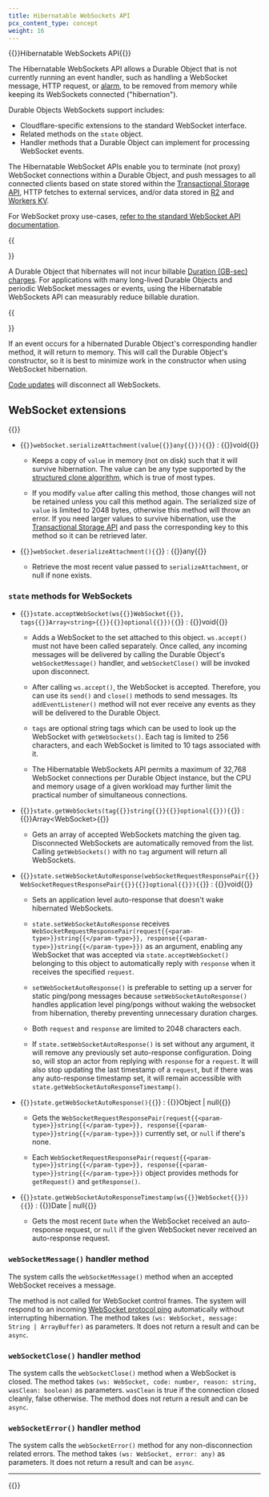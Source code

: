 ```yaml
---
title: Hibernatable WebSockets API
pcx_content_type: concept
weight: 16
---
```


{{<beta>}}Hibernatable WebSockets API{{</beta>}}

The Hibernatable WebSockets API allows a Durable Object that is not currently running an event handler, such as handling a WebSocket message, HTTP request, or [alarm](/durable-objects/api/alarms-in-durable-objects/), to be removed from memory while keeping its WebSockets connected ("hibernation").

Durable Objects WebSockets support includes:

* Cloudflare-specific extensions to the standard WebSocket interface.
* Related methods on the `state` object. 
* Handler methods that a Durable Object can implement for processing WebSocket events.

The Hibernatable WebSocket APIs enable you to terminate (not proxy) WebSocket connections within a Durable Object, and push messages to all connected clients based on state stored within the [Transactional Storage API](/durable-objects/api/transactional-storage-api/), HTTP fetches to external services, and/or data stored in [R2](/r2/) and [Workers KV](/workers/runtime-apis/kv/).

For WebSocket proxy use-cases, [refer to the standard WebSocket API documentation](/workers/learning/using-websockets/#writing-a-websocket-client).

{{<Aside type="note">}}

A Durable Object that hibernates will not incur billable [Duration (GB-sec) charges](/durable-objects/platform/pricing/). For applications with many long-lived Durable Objects and periodic WebSocket messages or events, using the Hibernatable WebSockets API can measurably reduce billable duration.

{{</Aside>}}

If an event occurs for a hibernated Durable Object's corresponding handler method, it will return to memory. This will call the Durable Object's constructor, so it is best to minimize work in the constructor when using WebSocket hibernation.

[Code updates](/durable-objects/learning/limitations/#global-uniqueness) will disconnect all WebSockets.


## WebSocket extensions

{{<definitions>}}

- {{<code>}}webSocket.serializeAttachment(value{{<param-type>}}any{{</param-type>}}){{</code>}} : {{<type>}}void{{</type>}}

  - Keeps a copy of `value` in memory (not on disk) such that it will survive hibernation. The value can be any type supported by the [structured clone algorithm](https://developer.mozilla.org/en-US/docs/Web/API/Web_Workers_API/Structured_clone_algorithm), which is true of most types.
  
  - If you modify `value` after calling this method, those changes will not be retained unless you call this method again. The serialized size of `value` is limited to 2048 bytes, otherwise this method will throw an error. If you need larger values to survive hibernation, use the [Transactional Storage API](/durable-objects/api/transactional-storage-api/) and pass the corresponding key to this method so it can be retrieved later.

- {{<code>}}webSocket.deserializeAttachment(){{</code>}} : {{<type>}}any{{</type>}}

  - Retrieve the most recent value passed to `serializeAttachment`, or null if none exists.


### `state` methods for WebSockets

- {{<code>}}state.acceptWebSocket(ws{{<param-type>}}WebSocket{{</param-type>}}, tags{{<param-type>}}Array\<string>{{</param-type>}}{{<prop-meta>}}optional{{</prop-meta>}}){{</code>}} : {{<type>}}void{{</type>}}

  - Adds a WebSocket to the set attached to this object. `ws.accept()` must not have been called separately. Once called, any incoming messages will be delivered by calling the Durable Object's `webSocketMessage()` handler, and `webSocketClose()` will be invoked upon disconnect. 
  
  - After calling `ws.accept()`, the WebSocket is accepted. Therefore, you can use its `send()` and `close()` methods to send messages. Its `addEventListener()` method will not ever receive any events as they will be delivered to the Durable Object. 
  
  - `tags` are optional string tags which can be used to look up the WebSocket with `getWebSockets()`. Each tag is limited to 256 characters, and each WebSocket is limited to 10 tags associated with it.
  
  - The Hibernatable WebSockets API permits a maximum of 32,768 WebSocket connections per Durable Object instance, but the CPU and memory usage of a given workload may further limit the practical number of simultaneous connections.

- {{<code>}}state.getWebSockets(tag{{<param-type>}}string{{</param-type>}}{{<prop-meta>}}optional{{</prop-meta>}}){{</code>}} : {{<type>}}Array\<WebSocket>{{</type>}}

  - Gets an array of accepted WebSockets matching the given tag. Disconnected WebSockets are automatically removed from the list. Calling `getWebSockets()` with no `tag` argument will return all WebSockets.

- {{<code>}}state.setWebSocketAutoResponse(webSocketRequestResponsePair{{<param-type>}}WebSocketRequestResponsePair{{</param-type>}}{{<prop-meta>}}optional{{</prop-meta>}}){{</code>}} : {{<type>}}void{{</type>}}

  - Sets an application level auto-response that doesn't wake hibernated WebSockets. 
  
  - `state.setWebSocketAutoResponse` receives `WebSocketRequestResponsePair(request{{<param-type>}}string{{</param-type>}}, response{{<param-type>}}string{{</param-type>}})` as an argument, enabling any WebSocket that was accepted via `state.acceptWebSocket()` belonging to this object to automatically reply with `response` when it receives the specified `request`. 

  - `setWebSocketAutoResponse()` is preferable to setting up a server for static ping/pong messages because `setWebSocketAutoResponse()` handles application level ping/pongs without waking the websocket from hibernation, thereby preventing unnecessary duration charges.

  - Both `request` and `response` are limited to 2048 characters each.

  - If `state.setWebSocketAutoResponse()` is set without any argument, it will remove any previously set auto-response configuration. Doing so, will stop an actor from replying with `response` for a `request`. It will also stop updating the last timestamp of a `request`, but if there was any auto-response timestamp set, it will remain accessible with `state.getWebSocketAutoResponseTimestamp()`.

- {{<code>}}state.getWebSocketAutoResponse(){{</code>}} : {{<type>}}Object | null{{</type>}}

  - Gets the `WebSocketRequestResponsePair(request{{<param-type>}}string{{</param-type>}}, response{{<param-type>}}string{{</param-type>}})` currently set, or `null` if there's none. 

  - Each `WebSocketRequestResponsePair(request{{<param-type>}}string{{</param-type>}}, response{{<param-type>}}string{{</param-type>}})` object provides methods for `getRequest()` and  `getResponse()`.

- {{<code>}}state.getWebSocketAutoResponseTimestamp(ws{{<param-type>}}WebSocket{{</param-type>}}){{</code>}} : {{<type>}}Date | null{{</type>}}

  - Gets the most recent `Date` when the WebSocket received an auto-response request, or `null` if the given WebSocket never received an auto-response request.


### `webSocketMessage()` handler method

The system calls the `webSocketMessage()` method when an accepted WebSocket receives a message. 

The method is not called for WebSocket control frames. The system will respond to an incoming [WebSocket protocol ping](https://www.rfc-editor.org/rfc/rfc6455#section-5.5.2) automatically without interrupting hibernation. The method takes `(ws: WebSocket, message: String | ArrayBuffer)` as parameters. It does not return a result and can be `async`.

### `webSocketClose()` handler method

The system calls the `webSocketClose()` method when a WebSocket is closed. The method takes `(ws: WebSocket, code: number, reason: string, wasClean: boolean)` as parameters. `wasClean` is true if the connection closed cleanly, false otherwise. The method does not return a result and can be `async`.

### `webSocketError()` handler method

The system calls the `webSocketError()` method for any non-disconnection related errors. The method takes `(ws: WebSocket, error: any)` as parameters. It does not return a result and can be `async`.

---

{{</definitions>}}


